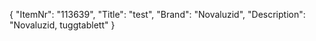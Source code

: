 {
  "ItemNr": "113639",
  "Title": "test",
  "Brand": "Novaluzid",
  "Description": "Novaluzid, tuggtablett"
}